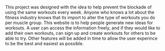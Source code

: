 This project was designed with the idea to help prevent the blockade of using the same workouts every week.
Anyone who knows a lot about the fitness industry knows that its import to alter the type of workouts you do per muscle group.
This website is to help people generate new ideas for workouts.
A user can access the information freely, and if they would like to add their own workouts, can sign up and create workouts for others to be able to try.
Other features will be added in time to allow the user experince to be the best and easiest as possible.

